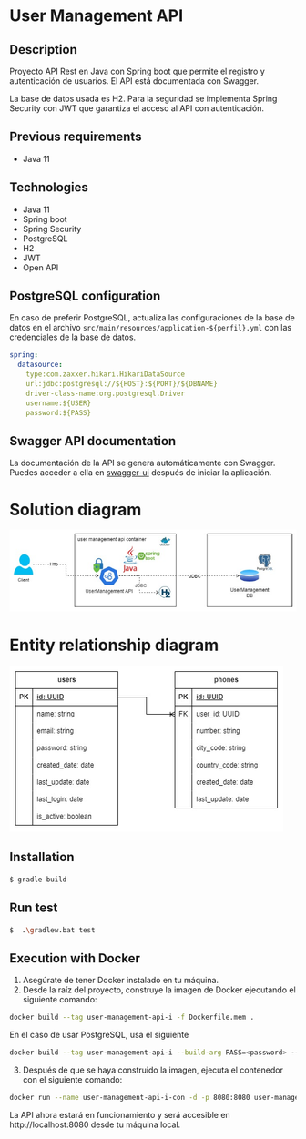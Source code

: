 # User Management API

## Description

Proyecto API Rest en Java con Spring boot que permite el registro y autenticación de usuarios. El API está documentada
con Swagger.

La base de datos usada es H2. Para la seguridad se implementa Spring Security con JWT que garantiza el acceso al
API con autenticación.

## Previous requirements

- Java 11

## Technologies

- Java 11
- Spring boot
- Spring Security
- PostgreSQL
- H2
- JWT
- Open API

## PostgreSQL configuration
En caso de preferir PostgreSQL, actualiza las configuraciones de la base de datos en el archivo `src/main/resources/application-${perfil}.yml` con las
credenciales de la base de datos.

```yaml
spring:
  datasource:
    type:com.zaxxer.hikari.HikariDataSource
    url:jdbc:postgresql://${HOST}:${PORT}/${DBNAME}
    driver-class-name:org.postgresql.Driver
    username:${USER}
    password:${PASS}
```

## Swagger API documentation

La documentación de la API se genera automáticamente con Swagger. Puedes acceder a ella
en [swagger-ui](http://localhost:8080/user-management-api/swagger-ui/index.html) después de iniciar la aplicación.

# Solution diagram

![solution diagram.jpg](assets/solution_diagram.jpg)

# Entity relationship diagram

![er diagram.jpg](assets/er_diagram.jpg)

## Installation

```bash
$ gradle build
```

## Run test

```bash
$  .\gradlew.bat test
```

## Execution with Docker

1. Asegúrate de tener Docker instalado en tu máquina.
2. Desde la raíz del proyecto, construye la imagen de Docker ejecutando el siguiente comando:

```bash
docker build --tag user-management-api-i -f Dockerfile.mem .
```

En el caso de usar PostgreSQL, usa el siguiente

```bash
docker build --tag user-management-api-i --build-arg PASS=<password> --build-arg USER=<user> --build-arg HOST=<host> --build-arg PORT=<port> --build-arg DBNAME=<name> .
```

3. Después de que se haya construido la imagen, ejecuta el contenedor con el siguiente comando:

```bash
docker run --name user-management-api-i-con -d -p 8080:8080 user-management-api-i:latest
```

La API ahora estará en funcionamiento y será accesible en http://localhost:8080 desde tu máquina local.
